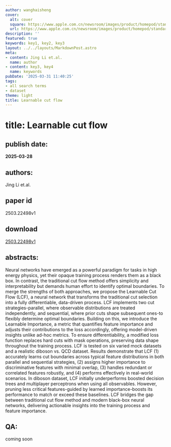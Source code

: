```yaml
---
author: wanghaisheng
cover:
  alt: cover
  square: https://www.apple.com.cn/newsroom/images/product/homepod/standard/Apple-HomePod-hero-230118_big.jpg.large_2x.jpg
  url: https://www.apple.com.cn/newsroom/images/product/homepod/standard/Apple-HomePod-hero-230118_big.jpg.large_2x.jpg
description: ''
featured: true
keywords: key1, key2, key3
layout: ../../layouts/MarkdownPost.astro
meta:
- content: Jing Li et.al.
  name: author
- content: key3, key4
  name: keywords
pubDate: '2025-03-31 11:40:25'
tags:
- all search terms
- dataset
theme: light
title: Learnable cut flow
---
```


# title: Learnable cut flow 
## publish date: 
**2025-03-28** 
## authors: 
  Jing Li et.al. 
## paper id
2503.22498v1
## download
[2503.22498v1](http://arxiv.org/abs/2503.22498v1)
## abstracts:
Neural networks have emerged as a powerful paradigm for tasks in high energy physics, yet their opaque training process renders them as a black box. In contrast, the traditional cut flow method offers simplicity and interpretability but demands human effort to identify optimal boundaries. To merge the strengths of both approaches, we propose the Learnable Cut Flow (LCF), a neural network that transforms the traditional cut selection into a fully differentiable, data-driven process. LCF implements two cut strategies-parallel, where observable distributions are treated independently, and sequential, where prior cuts shape subsequent ones-to flexibly determine optimal boundaries. Building on this, we introduce the Learnable Importance, a metric that quantifies feature importance and adjusts their contributions to the loss accordingly, offering model-driven insights unlike ad-hoc metrics. To ensure differentiability, a modified loss function replaces hard cuts with mask operations, preserving data shape throughout the training process. LCF is tested on six varied mock datasets and a realistic diboson vs. QCD dataset. Results demonstrate that LCF (1) accurately learns cut boundaries across typical feature distributions in both parallel and sequential strategies, (2) assigns higher importance to discriminative features with minimal overlap, (3) handles redundant or correlated features robustly, and (4) performs effectively in real-world scenarios. In diboson dataset, LCF initially underperforms boosted decision trees and multiplayer perceptrons when using all observables. However, pruning less critical features-guided by learned importance-boosts its performance to match or exceed these baselines. LCF bridges the gap between traditional cut flow method and modern black-box neural networks, delivering actionable insights into the training process and feature importance.
## QA:
coming soon
